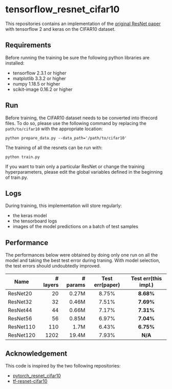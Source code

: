# tensorflow_resnet_cifar10

This repositories contains an implementation of the [original ResNet paper](https://arxiv.org/abs/1512.03385) with tensorflow 2 and keras on the CIFAR10 dataset. 

## Requirements
Before running the training be sure the following python libraries are installed:
* tensorflow 2.3.1 or higher
* matplotlib 3.3.2 or higher
* numpy 1.18.5 or higher
* scikit-image 0.16.2 or higher

## Run
Before training, the CIFAR10 dataset needs to be converted into tfrecord files. To do so, please use 
the following command by replacing the `path/to/cifar10` with the appropriate location:
```
python prepare_data.py --data_path='/path/to/cifar10'
```
The training of all the resnets can be run with:
```
python train.py
```
If you want to train only a particular ResNet or change the training hyperparameters, please edit the global variables defined in the beginning of train.py.

## Logs
During training, this implementation will store regularly:
* the keras model
* the tensorboard logs
* images of the model predictions on a batch of test samples

## Performance
The performances below were obtained by doing only one run on all the model and taking the best test error during traning. With model selection, the test errors should undoubtedly improved. 

| Name      | # layers | # params| Test err(paper) | Test err(this impl.)|
|-----------|---------:|--------:|:---------------:|:---------------------:|
|ResNet20   |    20    | 0.27M   | 8.75%           | **8.68%**|
|ResNet32   |    32    | 0.46M   | 7.51%           | **7.69%**|
|ResNet44   |    44    | 0.66M   | 7.17%           | **7.31%**|
|ResNet56   |    56    | 0.85M   | 6.97%           | **7.04%**|
|ResNet110  |   110    |  1.7M   | 6.43%           | **6.75%**|
|ResNet120  |  1202    | 19.4M   | 7.93%           | **N/A**  |

## Acknowledgement
This code is inspired by the two following repositories:
* [pytorch_resnet_cifar10](https://github.com/akamaster/pytorch_resnet_cifar10)
* [tf-resnet-cifar10](https://github.com/chao-ji/tf-resnet-cifar10)